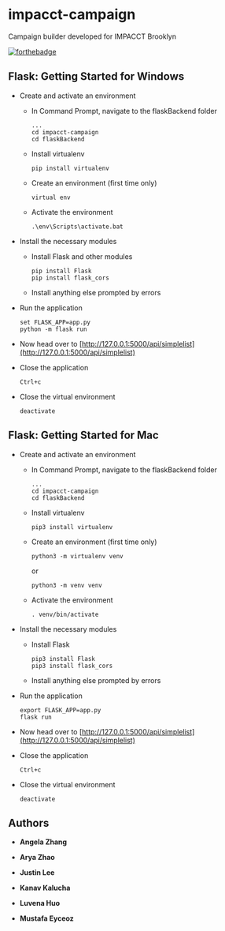 # impacct-campaign
Campaign builder developed for IMPACCT Brooklyn

[![forthebadge](https://forthebadge.com/images/badges/made-with-python.svg)](https://python.org)

## Flask: Getting Started for Windows

* Create and activate an environment
  * In Command Prompt, navigate to the flaskBackend folder
    ```
    ...
    cd impacct-campaign
    cd flaskBackend
    ```
  * Install virtualenv
    ```
    pip install virtualenv
    ```
  * Create an environment (first time only)
    ```
    virtual env
    ```
  * Activate the environment
    ```
    .\env\Scripts\activate.bat
    ```

* Install the necessary modules
  * Install Flask and other modules
    ```
    pip install Flask
    pip install flask_cors
    ```
  * Install anything else prompted by errors
* Run the application
  ```
  set FLASK_APP=app.py
  python -m flask run
  ```
* Now head over to [http://127.0.0.1:5000/api/simplelist](http://127.0.0.1:5000/api/simplelist)
* Close the application
  ```
  Ctrl+c
  ```
* Close the virtual environment
  ```
  deactivate
  ```

## Flask: Getting Started for Mac

* Create and activate an environment
  * In Command Prompt, navigate to the flaskBackend folder
    ```
    ...
    cd impacct-campaign
    cd flaskBackend
    ```
  * Install virtualenv
    ```
    pip3 install virtualenv
    ```
  * Create an environment (first time only)
    ```
    python3 -m virtualenv venv
    ```
    or
    ```
    python3 -m venv venv
    ```
  * Activate the environment
    ```
    . venv/bin/activate
    ```

* Install the necessary modules
  * Install Flask
    ```
    pip3 install Flask
    pip3 install flask_cors
    ```
  * Install anything else prompted by errors
* Run the application
  ```
  export FLASK_APP=app.py
  flask run
  ```
* Now head over to [http://127.0.0.1:5000/api/simplelist](http://127.0.0.1:5000/api/simplelist)
* Close the application
  ```
  Ctrl+c
  ```
* Close the virtual environment
  ```
  deactivate
  ```

## Authors

* **Angela Zhang**

* **Arya Zhao**

* **Justin Lee**

* **Kanav Kalucha**

* **Luvena Huo**

* **Mustafa Eyceoz**
